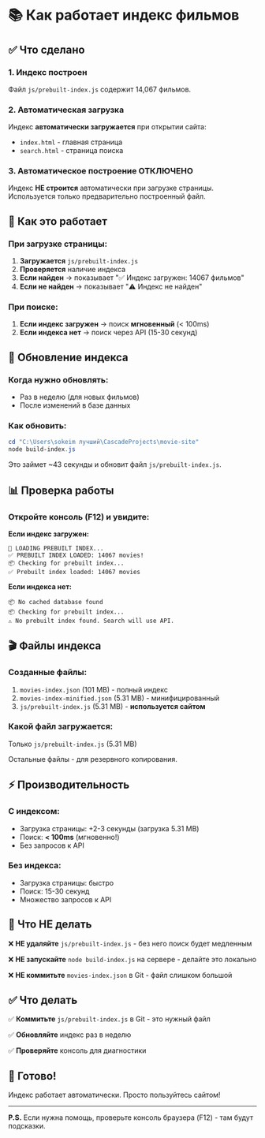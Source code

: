 # 📚 Как работает индекс фильмов

## ✅ Что сделано

### 1. Индекс построен
Файл `js/prebuilt-index.js` содержит 14,067 фильмов.

### 2. Автоматическая загрузка
Индекс **автоматически загружается** при открытии сайта:
- `index.html` - главная страница
- `search.html` - страница поиска

### 3. Автоматическое построение ОТКЛЮЧЕНО
Индекс **НЕ строится** автоматически при загрузке страницы.
Используется только предварительно построенный файл.

## 🎯 Как это работает

### При загрузке страницы:

1. **Загружается** `js/prebuilt-index.js`
2. **Проверяется** наличие индекса
3. **Если найден** → показывает "✅ Индекс загружен: 14067 фильмов"
4. **Если не найден** → показывает "⚠️ Индекс не найден"

### При поиске:

1. **Если индекс загружен** → поиск **мгновенный** (< 100ms)
2. **Если индекса нет** → поиск через API (15-30 секунд)

## 🔄 Обновление индекса

### Когда нужно обновлять:
- Раз в неделю (для новых фильмов)
- После изменений в базе данных

### Как обновить:
```powershell
cd "C:\Users\sokeim лучший\CascadeProjects\movie-site"
node build-index.js
```

Это займет ~43 секунды и обновит файл `js/prebuilt-index.js`.

## 📊 Проверка работы

### Откройте консоль (F12) и увидите:

**Если индекс загружен:**
```
🚀 LOADING PREBUILT INDEX...
✅ PREBUILT INDEX LOADED: 14067 movies!
📦 Checking for prebuilt index...
✅ Prebuilt index loaded: 14067 movies
```

**Если индекса нет:**
```
📦 No cached database found
📦 Checking for prebuilt index...
⚠️ No prebuilt index found. Search will use API.
```

## 🎬 Файлы индекса

### Созданные файлы:
1. `movies-index.json` (101 MB) - полный индекс
2. `movies-index-minified.json` (5.31 MB) - минифицированный
3. `js/prebuilt-index.js` (5.31 MB) - **используется сайтом**

### Какой файл загружается:
Только `js/prebuilt-index.js` (5.31 MB)

Остальные файлы - для резервного копирования.

## ⚡ Производительность

### С индексом:
- Загрузка страницы: +2-3 секунды (загрузка 5.31 MB)
- Поиск: **< 100ms** (мгновенно!)
- Без запросов к API

### Без индекса:
- Загрузка страницы: быстро
- Поиск: 15-30 секунд
- Множество запросов к API

## 🚫 Что НЕ делать

❌ **НЕ удаляйте** `js/prebuilt-index.js` - без него поиск будет медленным

❌ **НЕ запускайте** `node build-index.js` на сервере - делайте это локально

❌ **НЕ коммитьте** `movies-index.json` в Git - файл слишком большой

## ✅ Что делать

✅ **Коммитьте** `js/prebuilt-index.js` в Git - это нужный файл

✅ **Обновляйте** индекс раз в неделю

✅ **Проверяйте** консоль для диагностики

## 🎉 Готово!

Индекс работает автоматически. Просто пользуйтесь сайтом!

---

**P.S.** Если нужна помощь, проверьте консоль браузера (F12) - там будут подсказки.
